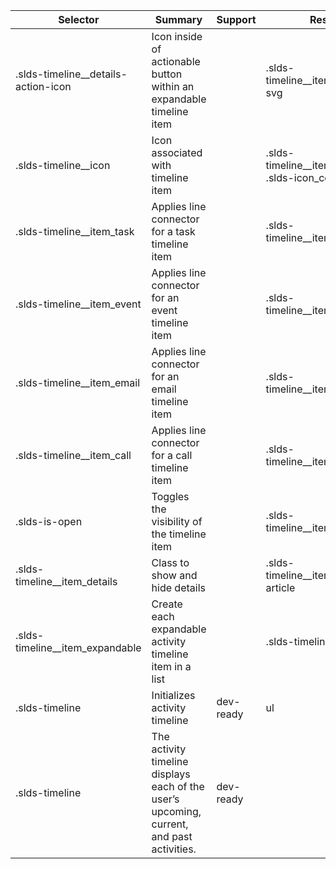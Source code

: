 

| Selector | Summary | Support | Restrict | Variant | Modifier |
|-------|-------|-------|-------|-------|-------|
| .slds-timeline__details-action-icon | Icon inside of actionable button within an expandable timeline item |   | .slds-timeline__item_expandable svg |   |   |
| .slds-timeline__icon | Icon associated with timeline item |   | .slds-timeline__item_expandable .slds-icon_container |   |   |
| .slds-timeline__item_task | Applies line connector for a task timeline item |   | .slds-timeline__item_expandable |   |   |
| .slds-timeline__item_event | Applies line connector for an event timeline item |   | .slds-timeline__item_expandable |   |   |
| .slds-timeline__item_email | Applies line connector for an email timeline item |   | .slds-timeline__item_expandable |   |   |
| .slds-timeline__item_call | Applies line connector for a call timeline item |   | .slds-timeline__item_expandable |   |   |
| .slds-is-open | Toggles the visibility of the timeline item |   | .slds-timeline__item_expandable |   | true |
| .slds-timeline__item_details | Class to show and hide details |   | .slds-timeline__item_expandable article |   |   |
| .slds-timeline__item_expandable | Create each expandable activity timeline item in a list |   | .slds-timeline div |   |   |
| .slds-timeline | Initializes activity timeline | dev-ready | ul | true |   |
| .slds-timeline | The activity timeline displays each of the user’s upcoming, current, and past activities. | dev-ready |   |   |   |